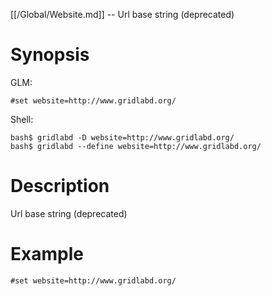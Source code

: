[[/Global/Website.md]] -- Url base string (deprecated)

# Synopsis
GLM:
~~~
#set website=http://www.gridlabd.org/
~~~
Shell:
~~~
bash$ gridlabd -D website=http://www.gridlabd.org/
bash$ gridlabd --define website=http://www.gridlabd.org/
~~~

# Description

Url base string (deprecated)

# Example

~~~
#set website=http://www.gridlabd.org/
~~~
